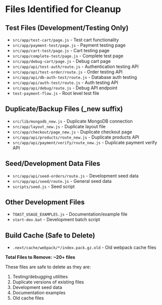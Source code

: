 # Files Identified for Cleanup

## Test Files (Development/Testing Only)
- `src/app/test-cart/page.js` - Test cart functionality
- `src/app/payment-test/page.js` - Payment testing page
- `src/app/cart-test/page.js` - Cart testing page
- `src/app/complete-test/page.js` - Complete test page
- `src/app/debug-cart/page.js` - Debug cart page
- `src/app/api/test-auth/route.js` - Authentication testing API
- `src/app/api/test-order/route.js` - Order testing API
- `src/app/api/db-auth-test/route.js` - Database auth testing
- `src/app/api/auth-test/route.js` - Auth testing API
- `src/app/api/debug/route.js` - Debug API endpoint
- `test-payment-flow.js` - Root level test file

## Duplicate/Backup Files (_new suffix)
- `src/lib/mongodb_new.js` - Duplicate MongoDB connection
- `src/app/layout_new.js` - Duplicate layout file
- `src/app/checkout/page_new.js` - Duplicate checkout page
- `src/app/api/products/route_new.js` - Duplicate products API
- `src/app/api/payment/verify/route_new.js` - Duplicate payment verify API

## Seed/Development Data Files
- `src/app/api/seed-orders/route.js` - Development seed data
- `src/app/api/seed/route.js` - General seed data
- `scripts/seed.js` - Seed script

## Other Development Files
- `TOAST_USAGE_EXAMPLES.js` - Documentation/example file
- `start-dev.bat` - Development batch script

## Build Cache (Safe to Delete)
- `.next/cache/webpack/*/index.pack.gz.old` - Old webpack cache files

**Total Files to Remove: ~20+ files**

These files are safe to delete as they are:
1. Testing/debugging utilities
2. Duplicate versions of existing files
3. Development seed data
4. Documentation examples
5. Old cache files
